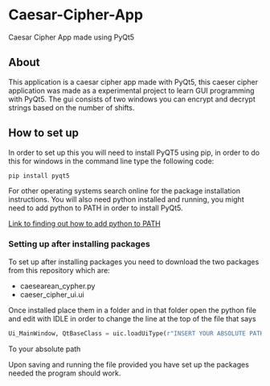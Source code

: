 # Caesar-Cipher-App
Caesar Cipher App made using PyQt5


## About 
This application is a caesar cipher app made with PyQt5, this caeser cipher application was made as a experimental project to learn GUI programming with PyQt5. The gui consists of two windows you can encrypt and decrypt strings based on the number of shifts. 



## How to set up

In order to set up this you will need to install PyQT5 using pip, in order to do this for windows in the command line type the following code:

```
pip install pyqt5
```

For other operating systems search online for the package installation instructions. You will also need python installed and running, you might need to add python to PATH in order to install PyQt5.

[Link to finding out how to add python to PATH](https://www.educative.io/answers/how-to-add-python-to-path-variable-in-windows)

### Setting up after installing packages 

To set up after installing packages you need to download the two packages from this repository which are: 

* caesearean_cypher.py
* caeser_cipher_ui.ui

Once installed place them in a folder and in that folder open the python file and edit with IDLE in order to change the line at the top of the file that says 

```python
Ui_MainWindow, QtBaseClass = uic.loadUiType(r"INSERT YOUR ABSOLUTE PATH HERE")
```
To your absolute path

Upon saving and running the file provided you have set up the packages needed the program should work.
